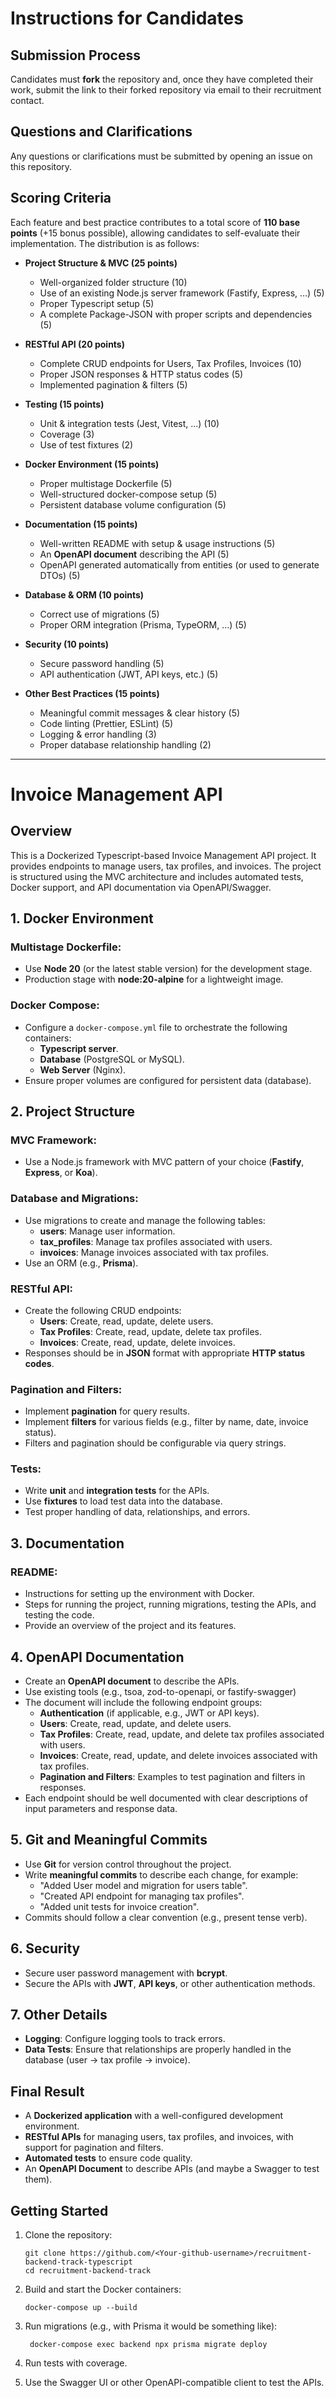 # Instructions for Candidates

## Submission Process
Candidates must **fork** the repository and, once they have completed their work, submit the link to their forked repository via email to their recruitment contact.

## Questions and Clarifications
Any questions or clarifications must be submitted by opening an issue on this repository.

## Scoring Criteria
Each feature and best practice contributes to a total score of **110 base points** (+15 bonus possible), allowing candidates to self-evaluate their implementation. The distribution is as follows:

- **Project Structure & MVC (25 points)**
  - Well-organized folder structure (10)
  - Use of an existing Node.js server framework (Fastify, Express, ...) (5)
  - Proper Typescript setup (5)
  - A complete Package-JSON with proper scripts and dependencies (5)

- **RESTful API (20 points)**
  - Complete CRUD endpoints for Users, Tax Profiles, Invoices (10)
  - Proper JSON responses & HTTP status codes (5)
  - Implemented pagination & filters (5)

- **Testing (15 points)**
  - Unit & integration tests (Jest, Vitest, ...) (10)
  - Coverage (3)
  - Use of test fixtures (2)

- **Docker Environment (15 points)**
  - Proper multistage Dockerfile (5)
  - Well-structured docker-compose setup (5)
  - Persistent database volume configuration (5)

- **Documentation (15 points)**
  - Well-written README with setup & usage instructions (5)
  - An **OpenAPI document** describing the API (5)
  - OpenAPI generated automatically from entities (or used to generate DTOs) (5)

- **Database & ORM (10 points)**
  - Correct use of migrations (5)
  - Proper ORM integration (Prisma, TypeORM, ...) (5)

- **Security (10 points)**
  - Secure password handling (5)
  - API authentication (JWT, API keys, etc.) (5)

- **Other Best Practices (15 points)**
  - Meaningful commit messages & clear history (5)
  - Code linting (Prettier, ESLint) (5)
  - Logging & error handling (3)
  - Proper database relationship handling (2)

---

# Invoice Management API

## Overview

This is a Dockerized Typescript-based Invoice Management API project. It provides endpoints to manage users, tax profiles, and invoices. The project is structured using the MVC architecture and includes automated tests, Docker support, and API documentation via OpenAPI/Swagger.

## 1. Docker Environment

### Multistage Dockerfile:
- Use **Node 20** (or the latest stable version) for the development stage.
- Production stage with **node:20-alpine** for a lightweight image.

### Docker Compose:
- Configure a `docker-compose.yml` file to orchestrate the following containers:
  - **Typescript server**.
  - **Database** (PostgreSQL or MySQL).
  - **Web Server** (Nginx).
- Ensure proper volumes are configured for persistent data (database).

## 2. Project Structure

### MVC Framework:
- Use a Node.js framework with MVC pattern of your choice (**Fastify**, **Express**, or **Koa**).

### Database and Migrations:
- Use migrations to create and manage the following tables:
  - **users**: Manage user information.
  - **tax_profiles**: Manage tax profiles associated with users.
  - **invoices**: Manage invoices associated with tax profiles.
- Use an ORM (e.g., **Prisma**).

### RESTful API:
- Create the following CRUD endpoints:
  - **Users**: Create, read, update, delete users.
  - **Tax Profiles**: Create, read, update, delete tax profiles.
  - **Invoices**: Create, read, update, delete invoices.
- Responses should be in **JSON** format with appropriate **HTTP status codes**.

### Pagination and Filters:
- Implement **pagination** for query results.
- Implement **filters** for various fields (e.g., filter by name, date, invoice status).
- Filters and pagination should be configurable via query strings.

### Tests:
- Write **unit** and **integration tests** for the APIs.
- Use **fixtures** to load test data into the database.
- Test proper handling of data, relationships, and errors.

## 3. Documentation

### README:
- Instructions for setting up the environment with Docker.
- Steps for running the project, running migrations, testing the APIs, and testing the code.
- Provide an overview of the project and its features.

## 4. OpenAPI Documentation

- Create an **OpenAPI document** to describe the APIs.
- Use existing tools (e.g., tsoa, zod-to-openapi, or fastify-swagger)
- The document will include the following endpoint groups:
  - **Authentication** (if applicable, e.g., JWT or API keys).
  - **Users**: Create, read, update, and delete users.
  - **Tax Profiles**: Create, read, update, and delete tax profiles associated with users.
  - **Invoices**: Create, read, update, and delete invoices associated with tax profiles.
  - **Pagination and Filters**: Examples to test pagination and filters in responses.
- Each endpoint should be well documented with clear descriptions of input parameters and response data.

## 5. Git and Meaningful Commits

- Use **Git** for version control throughout the project.
- Write **meaningful commits** to describe each change, for example:
  - "Added User model and migration for users table".
  - "Created API endpoint for managing tax profiles".
  - "Added unit tests for invoice creation".
- Commits should follow a clear convention (e.g., present tense verb).

## 6. Security

- Secure user password management with **bcrypt**.
- Secure the APIs with **JWT**, **API keys**, or other authentication methods.

## 7. Other Details

- **Logging**: Configure logging tools to track errors.
- **Data Tests**: Ensure that relationships are properly handled in the database (user -> tax profile -> invoice).

## Final Result

- A **Dockerized application** with a well-configured development environment.
- **RESTful APIs** for managing users, tax profiles, and invoices, with support for pagination and filters.
- **Automated tests** to ensure code quality.
- An **OpenAPI Document** to describe APIs (and maybe a Swagger to test them).

## Getting Started

1. Clone the repository:
   ```
   git clone https://github.com/<Your-github-username>/recruitment-backend-track-typescript
   cd recruitment-backend-track
   ```

2. Build and start the Docker containers:
   ```
   docker-compose up --build
   ```

3. Run migrations (e.g., with Prisma it would be something like):
   ```
    docker-compose exec backend npx prisma migrate deploy
   ```
   
4. Run tests with coverage.

5. Use the Swagger UI or other OpenAPI-compatible client to test the APIs.
